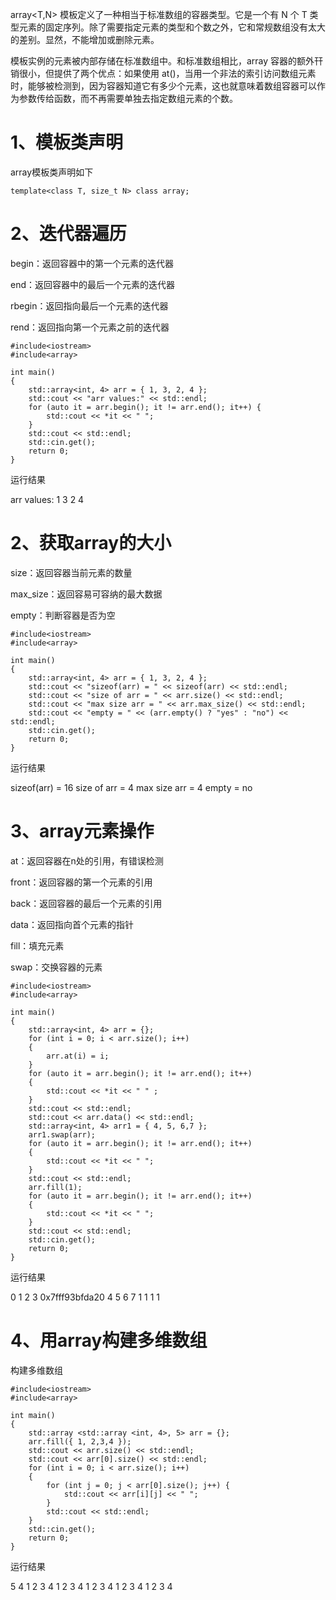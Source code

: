 array<T,N> 模板定义了一种相当于标准数组的容器类型。它是一个有 N 个 T 类型元素的固定序列。除了需要指定元素的类型和个数之外，它和常规数组没有太大的差别。显然，不能增加或删除元素。

模板实例的元素被内部存储在标准数组中。和标准数组相比，array 容器的额外幵销很小，但提供了两个优点：如果使用 at()，当用一个非法的索引访问数组元素时，能够被检测到，因为容器知道它有多少个元素，这也就意味着数组容器可以作为参数传给函数，而不再需要单独去指定数组元素的个数。

# 1、模板类声明

array模板类声明如下

```
template<class T, size_t N> class array;
```

# 2、迭代器遍历

begin：返回容器中的第一个元素的迭代器

end：返回容器中的最后一个元素的迭代器

rbegin：返回指向最后一个元素的迭代器

rend：返回指向第一个元素之前的迭代器

```
#include<iostream>
#include<array>

int main()
{
	std::array<int, 4> arr = { 1, 3, 2, 4 };
	std::cout << "arr values:" << std::endl;
	for (auto it = arr.begin(); it != arr.end(); it++) {
		std::cout << *it << " ";
	}
	std::cout << std::endl;
	std::cin.get();
	return 0;
}
```

运行结果

arr values:
1 3 2 4

# 2、获取array的大小

size：返回容器当前元素的数量

max_size：返回容易可容纳的最大数据

empty：判断容器是否为空

```
#include<iostream>
#include<array>

int main()
{
	std::array<int, 4> arr = { 1, 3, 2, 4 };
	std::cout << "sizeof(arr) = " << sizeof(arr) << std::endl;
	std::cout << "size of arr = " << arr.size() << std::endl;
	std::cout << "max size arr = " << arr.max_size() << std::endl;
	std::cout << "empty = " << (arr.empty() ? "yes" : "no") << std::endl;
	std::cin.get();
	return 0;
}
```

运行结果

sizeof(arr) = 16
size of arr = 4
max size arr = 4
empty = no

# 3、array元素操作

at：返回容器在n处的引用，有错误检测

front：返回容器的第一个元素的引用

back：返回容器的最后一个元素的引用

data：返回指向首个元素的指针

fill：填充元素

swap：交换容器的元素

```
#include<iostream>
#include<array>

int main()
{
	std::array<int, 4> arr = {};
	for (int i = 0; i < arr.size(); i++)
	{
		arr.at(i) = i;
	}
	for (auto it = arr.begin(); it != arr.end(); it++)
	{
		std::cout << *it << " " ;
	}
	std::cout << std::endl;
	std::cout << arr.data() << std::endl;
	std::array<int, 4> arr1 = { 4, 5, 6,7 };
	arr1.swap(arr);
	for (auto it = arr.begin(); it != arr.end(); it++)
	{
		std::cout << *it << " ";
	}
	std::cout << std::endl;
	arr.fill(1);
	for (auto it = arr.begin(); it != arr.end(); it++)
	{
		std::cout << *it << " ";
	}
	std::cout << std::endl;
	std::cin.get();
	return 0;
}
```

运行结果

0 1 2 3
0x7fff93bfda20
4 5 6 7
1 1 1 1

# 4、用array构建多维数组

构建多维数组

```
#include<iostream>
#include<array>

int main()
{
	std::array <std::array <int, 4>, 5> arr = {};
	arr.fill({ 1, 2,3,4 });
	std::cout << arr.size() << std::endl;
	std::cout << arr[0].size() << std::endl;
	for (int i = 0; i < arr.size(); i++)
	{
		for (int j = 0; j < arr[0].size(); j++) {
			std::cout << arr[i][j] << " ";
		}
		std::cout << std::endl;
	}
	std::cin.get();
	return 0;
}
```

运行结果

5
4
1 2 3 4
1 2 3 4
1 2 3 4
1 2 3 4
1 2 3 4